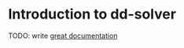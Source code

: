 # Introduction to dd-solver

TODO: write [great documentation](http://jacobian.org/writing/what-to-write/)
